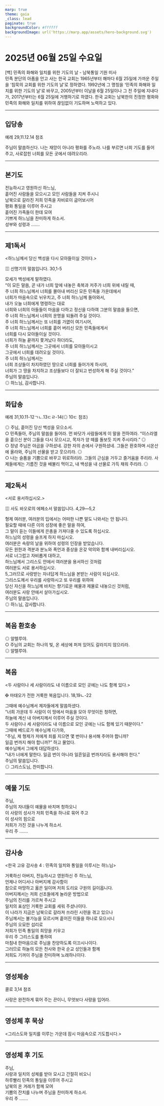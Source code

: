 ```yaml
---
marp: true
theme: gaia
_class: lead
paginate: true
backgroundColor: #ffffff
backgroundImage: url('https://marp.app/assets/hero-background.svg')
---
```


# 2025년 06월 25일 수요일

[백] 민족의 화해와 일치를 위한 기도의 날 - 남북통일 기원 미사  
민족 분단의 아픔을 안고 사는 한국 교회는 1965년부터 해마다 6월 25일에 가까운 주일을 ‘침묵의 교회를 위한 기도의 날’로 정하였다. 1992년에 그 명칭을 ‘민족의 화해와 일치를 위한 기도의 날’로 바꾸고, 2005년부터 이날을 6월 25일이나 그 전 주일에 지내다가, 2017년부터는 6월 25일에 거행하기로 하였다. 한국 교회는 남북한의 진정한 평화와 민족의 화해와 일치를 위하여 끊임없이 기도하며 노력하고 있다.




---

## 입당송

예레 29,11.12.14 참조

주님이 말씀하신다. 나는 재앙이 아니라 평화를 주노라. 나를 부르면 너희 기도를 들어 주고, 사로잡힌 너희를 모든 곳에서 데려오리라.  
  


---

## 본기도

전능하시고 영원하신 하느님,  
흩어진 사람들을 모으시고 모인 사람들을 지켜 주시니  
남북으로 갈라진 저희 민족을 자비로이 굽어보시어  
평화 통일을 이루어 주시고  
흩어진 가족들이 한데 모여  
기쁘게 하느님을 찬미하게 하소서.  
성부와 성령과 …….  
  


---

## 제1독서

<하느님께서 당신 백성을 다시 모아들이실 것이다.>

▥ 신명기의 말씀입니다. 30,1-5

모세가 백성에게 말하였다.  
“이 모든 말씀, 곧 내가 너희 앞에 내놓은 축복과 저주가 너희 위에 내릴 때,  
주 너희 하느님께서 너희를 몰아내 버리신 모든 민족들 가운데에서  
너희가 마음속으로 뉘우치고, 주 너희 하느님께 돌아와서,  
내가 오늘 너희에게 명령하는 대로  
너희와 너희의 아들들이 마음을 다하고 정신을 다하여 그분의 말씀을 들으면,  
주 너희 하느님께서 너희의 운명을 되돌려 주실 것이다.  
주 너희 하느님께서는 또 너희를 가엾이 여기시어,  
주 너희 하느님께서 너희를 흩어 버리신 모든 민족들에게서  
너희를 다시 모아들이실 것이다.  
너희가 하늘 끝까지 쫓겨났다 하더라도,  
주 너희 하느님께서는 그곳에서 너희를 모아들이시고  
그곳에서 너희를 데려오실 것이다.  
주 너희 하느님께서는  
너희 조상들이 차지하였던 땅으로 너희를 들어가게 하시어,  
너희가 그 땅을 차지하고 조상들보다 더 잘되고 번성하게 해 주실 것이다.”  
주님의 말씀입니다.  
◎ 하느님, 감사합니다.  
  


---

## 화답송

예레 31,10.11-12ㄱㄴ.13ㄷㄹ-14(◎ 10ㄷ 참조)

◎ 주님, 흩어진 당신 백성을 모으소서.  
○ 민족들아, 주님의 말씀을 들어라. 먼 바닷가 사람들에게 이 말을 전하여라. “이스라엘을 흩으신 분이 그들을 다시 모으시고, 목자가 양 떼를 돌보듯 지켜 주시리라.” ◎  
○ 정녕 주님은 야곱을 구하셨네. 강한 자의 손에서 구원하셨네. 그들은 환호하며 시온산에 올라와, 주님의 선물을 받고 웃으리라. ◎  
○ 나는 슬픔을 기쁨으로 바꾸고 위로하리라. 그들의 근심을 거두고 즐거움을 주리라. 사제들에게는 기름진 것을 배불리 먹이고, 내 백성을 내 선물로 가득 채워 주리라. ◎  
  


---

## 제2독서

<서로 용서하십시오.>

▥ 사도 바오로의 에페소서 말씀입니다. 4,29―5,2

형제 여러분, 여러분의 입에서는 어떠한 나쁜 말도 나와서는 안 됩니다.  
필요할 때에 다른 이의 성장에 좋은 말을 하여,  
그 말이 듣는 이들에게 은총을 가져다줄 수 있도록 하십시오.  
하느님의 성령을 슬프게 하지 마십시오.  
여러분은 속량의 날을 위하여 성령의 인장을 받았습니다.  
모든 원한과 격분과 분노와 폭언과 중상을 온갖 악의와 함께 내버리십시오.  
서로 너그럽고 자비롭게 대하고,  
하느님께서 그리스도 안에서 여러분을 용서하신 것처럼  
여러분도 서로 용서하십시오.  
5,그러므로 사랑받는 자녀답게 하느님을 본받는 사람이 되십시오.  
그리스도께서 우리를 사랑하시고 또 우리를 위하여  
당신 자신을 하느님께 바치는 향기로운 예물과 제물로 내놓으신 것처럼,  
여러분도 사랑 안에서 살아가십시오.  
주님의 말씀입니다.  
◎ 하느님, 감사합니다.  
  


---

## 복음 환호송

◎ 알렐루야.  
○ 주님의 교회는 하나의 빛, 온 세상에 퍼져 있어도 갈라지지 않으리라.  
◎ 알렐루야.  
  


---

## 복음

<두 사람이나 세 사람이라도 내 이름으로 모인 곳에는 나도 함께 있다.>

✠ 마태오가 전한 거룩한 복음입니다. 18,19ㄴ-22

그때에 예수님께서 제자들에게 말씀하셨다.  
“너희 가운데 두 사람이 이 땅에서 마음을 모아 무엇이든 청하면,  
하늘에 계신 내 아버지께서 이루어 주실 것이다.  
두 사람이나 세 사람이라도 내 이름으로 모인 곳에는 나도 함께 있기 때문이다.”  
그때에 베드로가 예수님께 다가와,  
“주님, 제 형제가 저에게 죄를 지으면 몇 번이나 용서해 주어야 합니까?  
일곱 번까지 해야 합니까?” 하고 물었다.  
예수님께서 그에게 대답하셨다.  
“내가 너에게 말한다. 일곱 번이 아니라 일흔일곱 번까지라도 용서해야 한다.”  
주님의 말씀입니다.  
◎ 그리스도님, 찬미합니다.  
  


---

## 예물 기도

주님,  
주님의 자녀들이 예물을 바치며 청하오니  
이 사랑의 성사가 저희 민족을 하나로 묶어 주고  
이 성사의 힘으로  
저희가 가진 것을 나누게 하소서.  
우리 주 …….  
  


---

## 감사송

<한국 고유 감사송 4 : 민족의 일치와 통일을 이루시는 하느님>

거룩하신 아버지, 전능하시고 영원하신 주 하느님,  
언제나 어디서나 아버지께 감사함이  
참으로 마땅하고 옳은 일이며 저희 도리요 구원의 길이옵니다.  
아버지께서는 저희 선조들에게 놀라운 방법으로  
주님의 진리를 가르쳐 주시고  
일치의 표상인 거룩한 교회를 세워 주셨나이다.  
이 나라가 지금은 남북으로 갈라져 쓰라린 시련을 겪고 있으나  
주님께서는 불가능을 모르시며 흩어진 이들을 하나로 모으시니  
주님의 오묘한 섭리로  
저희가 민족 통일의 희망을 키우고  
우리 주 그리스도를 통하여  
마침내 한마음으로 주님을 찬양하도록 이끄시나이다.  
그러므로 하늘의 모든 천사와 한국 순교 성인들과 함께  
저희도 기꺼이 주님을 찬미하며 노래하나이다.  
  


---

## 영성체송

콜로 3,14 참조

사랑은 완전하게 묶어 주는 끈이니, 무엇보다 사랑을 입어라.  
  


---

## 영성체 후 묵상

<그리스도와 일치를 이루는 가운데 잠시 마음속으로 기도합시다.>  


---

## 영성체 후 기도

주님,  
사랑과 일치의 성체를 받아 모시고 간절히 비오니  
하루빨리 민족의 통일을 이루어 주시고  
남북의 온 겨레가 함께 모여  
기쁨의 잔치를 나누며 주님을 찬미하게 하소서.  
우리 주 …….